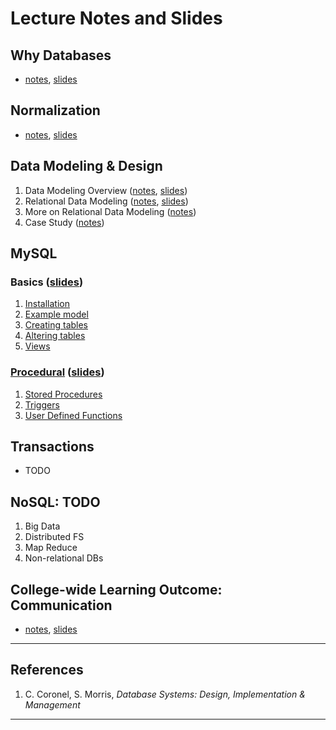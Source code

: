 # Lecture Notes and Slides

## Why Databases

- [notes](why-databases.md), [slides](why-databases-slides.pdf)

## Normalization

- [notes](normalization.md), [slides](normalization-slides.pdf)

## Data Modeling & Design

1. Data Modeling Overview ([notes](modeling.md), [slides](normalization-slides.pdf))
2. Relational Data Modeling ([notes](relational.md), [slides](./relational-slides.pdf))
3. More on Relational Data Modeling ([notes](more-relational.md))
4. Case Study ([notes](erd-case-study.md))

## MySQL

### Basics ([slides](./mysql-basics-slides.pdf))
   1. [Installation](mysql-install.md)
   2. [Example model](mysql-example-model.md)
   3. [Creating tables](mysql-creating-tables.md)
   4. [Altering tables](mysql-altering-tables.md)
   5. [Views](mysql-views.md)

### [Procedural](./mysql-procedural.md) ([slides](./mysql-procedural-slides.pdf))
   1. [Stored Procedures](./mysql-stored-procedures.md)
   2. [Triggers](./mysql-triggers.md)
   3. [User Defined Functions](./mysql-user-defined-functions.md)

## Transactions

   - TODO

## NoSQL: TODO

   1. Big Data
   2. Distributed FS
   3. Map Reduce
   4. Non-relational DBs

## College-wide Learning Outcome: Communication

- [notes](./communication.md), [slides](./communication-slides.pdf)

---

## References

1. C. Coronel, S. Morris, *Database Systems: Design, Implementation & Management*

---